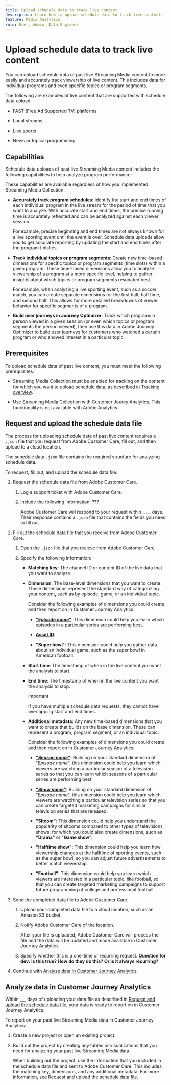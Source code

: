 ```yaml
---
title: Upload schedule data to track live content 
description: Learn how to upload schedule data to track live content.
feature: Media Analytics
role: User, Admin, Data Engineer
---
```

# Upload schedule data to track live content

You can upload schedule data of past live Streaming Media content to more easily and accurately track viewership of live content. This includes data for individual programs and even specific topics or program segments.

The following are examples of live content that are supported with schedule data upload:

* FAST (Free Ad Supported TV) platforms 

* Local streams

* Live sports

* News or topical programming

## Capabilities

Schedule data uploads of past live Streaming Media content includes the following capabilities to help analyze program performance: <!-- make this so this reads as these are more examples -->

These capabilities are available regardless of how you implemented Streaming Media Collection.

* **Accurately track program schedules**: Identify the start and end times of each individual program in the live stream for the period of time that you want to analyze. With accurate start and end times, the precise running time is accurately reflected and can be analyzed against each viewer session.

  For example, precise beginning and end times are not always known for a live sporting event until the event is over. Schedule data uploads allow you to get accurate reporting by updating the start and end times after the program finishes.

* **Track individual topics or program segments**: Create new time-based dimensions for specific topics or program segments (time slots) within a given program. These time-based dimensions allow you to analyze viewership of a program at a more specific level, helping to gather insights about which topics or program segments resonated best.

  For example, when analyzing a live sporting event, such as a soccer match, you can create separate dimensions for the first half, half time, and second half. This allows for more detailed breakdowns of viewer behavior for specific segments of a program.

* **Build user journeys in Journey Optimizer**: Track which programs a person viewed in a given session (or even which topics or program segments the person viewed), then use this data in Adobe Journey Optimizer to build user journeys for customers who watched a certain program or who showed interest in a particular topic.  

## Prerequisites

To upload schedule data of past live content, you must meet the following prerequisites:

* Streaming Media Collection must be enabled for tracking on the content for which you want to upload schedule data, as described in [Tracking overview](/help/use-cases/track-av-playback/track-core-overview.md). <!--specifics??? -->

* Use Streaming Media Collection with Customer Jourey Analytics. This functionality is not available with Adobe Analytics.

## Request and upload the schedule data file

The process for uploading schedule data of past live content requires a `.json` file that you request from Adobe Customer Care, fill out, and then upload to a cloud location. 

The schedule data `.json` file contains the required structure for analyzing schedule data. 

To request, fill out, and upload the schedule data file:

1. Request the schedule data file from Adobe Customer Care.

   1. Log a support ticket with Adobe Customer Care.

   1. Include the following information: ???

      Adobe Customer Care will respond to your request within ____ days. Their response contains a `.json` file that contains the fields you need to fill out.

1. Fill out the schedule data file that you receive from Adobe Customer Care.

   1. Open the `.json` file that you recieve from Adobe Customer Care
   
   1. Specify the following information:

      * **Matching key**: The channel ID or content ID of the live data that you want to analyze.

      * **Dimension**: The base-level dimensions that you want to create. These dimensions represent the standard way of categorizing your content, such as by episode, game, or an individual topic. 

        Consider the following examples of dimensions you could create and then report on in Customer Journey Analytics:

        * **["_Episode name_"](https://experienceleague.adobe.com/en/docs/media-analytics/using/implementation/variables/audio-video-parameters#episode)**: This dimension could help you learn which episodes in a particular series are performing best.
        
        * **[Asset ID](https://experienceleague.adobe.com/en/docs/media-analytics/using/implementation/variables/audio-video-parameters#asset-id)**:

        * **"Super bowl**": This dimension could help you gather data about an individual game, such as the super bowl in American football. 

      * **Start time**: The timestamp of when in the live content you want the analysis to start. <!--what format to include this in?-->

      * **End time**: The timestamp of when in the live content you want the analysis to stop.

        >[!IMPORTANT]
        >
        >If you have multiple schedule data requests, they cannot have overlapping start and end times.

      * **Additional metadata**: Any new time-based dimensions that you want to create that builds on the base dimension. These can represent a program, program segment, or an individual topic. 

        Consider the following examples of dimensions you could create and then report on in Customer Journey Analytics:
        
        * **["_Season name_"](https://experienceleague.adobe.com/en/docs/media-analytics/using/implementation/variables/audio-video-parameters#season)**: Building on your standard dimension of "_Episode name_", this dimension could help you learn which viewers are watching a particular season of a television series so that you can learn which seasons of a particular series are performing best.
        
        * **["_Show name_"](https://experienceleague.adobe.com/en/docs/media-analytics/using/implementation/variables/audio-video-parameters#show)**: Building on your standard dimension of "_Episode name_", this dimension could help you learn which viewers are watching a particular television series so that you can create targeted marketing campaigns for similar television series that are released.

        * **"Sitcom"**: This dimension could help you understand the popularity of sitcoms compared to other types of televisions shows, for which you could also create dimensions, such as **"Drama"** or "**Game show**". 
        
        * **"Halftime show"**: This dimension could help you learn how viewership changes at the halftime of sporting events, such as the super bowl, so you can adjust future advertisements to better match viewership. 

        * **"Football"**: This dimension could help you learn which viewers are interested in a particular topic, like football, so that you can create targeted marketing campaigns to support future programming of college and professional football.

1. Send the completed data file to Adobe Customer Care.

   1. Upload your completed data file to a cloud location, such as an Amazon S3 bucket.
   
   1. Notify Adobe Customer Care of the location.

      After your file is uploaded, Adobe Customer Care will process the file and the data will be updated and made available in Customer Journey Analytics.

   1. Specify whether this is a one-time or recurring request. **Question for dev: Is this true? How do they do this? Or is it always recurring?**

1. Continue with [Analyze data in Customer Journey Analytics](#analyze-data-in-customer-journey-analytics).

## Analyze data in Customer Journey Analytics

Within ___ days of uploading your data file as described in [Request and upload the schedule data file](#request-and-upload-the-schedule-data-file), your data is ready to report on in Customer Journey Analytics.

To report on your past live Streaming Media data in Customer Journey Analytics:

1. Create a new project or open an existing project.

1. Build out the project by creating any tables or visualizations that you need for analyzing your past live Streaming Media data. 

   When building out the project, use the information that you included in the schedule data file and sent to Adobe Customer Care. This includes the matching key, dimensions, and any additional metadata. For more information, see [Request and upload the schedule data file](#request-and-upload-the-schedule-data-file).
   



<!-- 

Extra

Things they need to upload:
Everything on that slide + other metadata
You can't overlap 2 schedules.
You can build a journey in AJO for the people who watch Mike, Mike, and Mike. e.g. 
This is recurring.
Available to all SKUs? "Increases cost for updated data by 22%, but included in the new higher tier Streaming Media SKU."

You can now upload schedule data of past live content to more easily and accurately track viewership. Live content includes content from FAST (Free Ad Supported TV) platforms or local streams.
You can track which programs a person viewed in a given session, or even which topics or program segments they viewed. These capabilities are available regardless of how you implemented Streaming Media Collection.
Previously, it was difficult to accurately tie a given session to specific programs when analyzing live content, and it wasn't possible to tie a given session to individual topics or program segments.
Schedule data uploads of live content in Streaming Media Collection includes the following capabilities:
Upload schedules for past live content, regardless of your Streaming Media Collection implementation.
Identify the start and end times of each individual program in the live stream for the period of time that you want to analyze. With accurate start and end times, the precise running time is accurately reflected and can be analyzed against each viewer session.
For example, precise beginning and end times are not always known for a live sporting event until the event is over. Schedule data uploads allow you to get accurate reporting by updating the start and end times after the program finishes.
Create new time-based dimensions for specific topics or program segments (time slots) within a given program. These time-based dimensions allow you to analyze viewership of a program at a more specific level, helping to gather insights about which topics or program segments resonated best.
For example, when analyzing a live sporting event, such as a soccer match, you can create separate dimensions for the first half, half time, and second half. This allows for more detailed breakdowns of viewer behavior for specific segments of a program.
These capabilities allow you to:
Analyze show viewership to understand performance.
Target users based on program viewership.
Analyze viewership based on metadata like topic, sports league, sponsorship, and so forth.
Target based on metadata viewership.
Correct media metrics for show dimensions of live sports/events for easier analysis at scale.
Increased ease of use for live sports

-->
